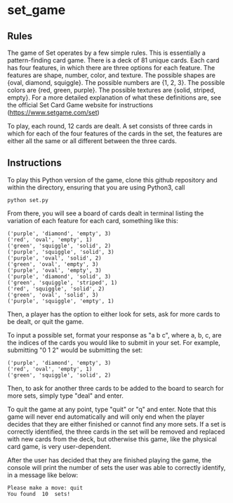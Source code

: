 # set_game

## Rules

The game of Set operates by a few simple rules. This is essentially a pattern-finding card game. There is a deck of 81 unique cards. Each card has four features, in which there are three options for each feature. The features are shape, number, color, and texture. The possible shapes are {oval, diamond, squiggle}. The possible numbers are {1, 2, 3}. The possible colors are {red, green, purple}. The possible textures are {solid, striped, empty}. For a more detailed explanation of what these definitions are, see the official Set Card Game website for instructions (https://www.setgame.com/set) 

To play, each round, 12 cards are dealt. A set consists of three cards in which for each of the four features of the cards in the set, the features are either all the same or all different between the three cards. 

## Instructions 

To play this Python version of the game, clone this github repository and within the directory, ensuring that you are using Python3, call 

```
python set.py
```

From there, you will see a board of cards dealt in terminal listing the variation of each feature for each card, something like this: 

```
('purple', 'diamond', 'empty', 3)  
('red', 'oval', 'empty', 1)  
('green', 'squiggle', 'solid', 2)  
('purple', 'squiggle', 'solid', 3)  
('purple', 'oval', 'solid', 2)  
('green', 'oval', 'empty', 3)  
('purple', 'oval', 'empty', 3)  
('purple', 'diamond', 'solid', 3)  
('green', 'squiggle', 'striped', 1)  
('red', 'squiggle', 'solid', 2)  
('green', 'oval', 'solid', 3)  
('purple', 'squiggle', 'empty', 1)  
```

Then, a player has the option to either look for sets, ask for more cards to be dealt, or quit the game. 

To input a possible set, format your response as "a b c", where a, b, c, are the indices of the cards you would like to submit in your set. For example, submitting "0 1 2" would be submitting the set: 

```
('purple', 'diamond', 'empty', 3)  
('red', 'oval', 'empty', 1)  
('green', 'squiggle', 'solid', 2) 
```

Then, to ask for another three cards to be added to the board to search for more sets, simply type "deal" and enter. 

To quit the game at any point, type "quit" or "q" and enter. Note that this game will never end automatically and will only end when the player decides that they are either finished or cannot find any more sets. If a set is correctly identified, the three cards in the set will be removed and replaced with new cards from the deck, but otherwise this game, like the physical card game, is very user-dependent. 

After the user has decided that they are finished playing the game, the console will print the number of sets the user was able to correctly identify, in a message like below: 

```
Please make a move: quit
You found  10  sets!
```



